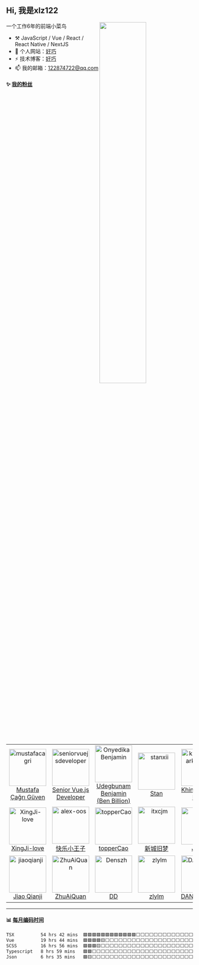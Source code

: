 ## Hi, 我是xlz122

[<img src="https://github-readme-stats.vercel.app/api?username=xlz122&show_icons=true&locale=cn" width="50%" align="right" />](https://metrics.lecoq.io/xlz122#gh-light-mode-only)

一个工作6年的前端小菜鸟

-   :hammer_and_pick: JavaScript / Vue / React / React Native / NextJS
-   🌱 个人网站：[好巧](https://www.xlz122.cn/)
-   ⚡ 技术博客：[好巧](https://blog.csdn.net/weixin_43233914)
-   📫 我的邮箱：122874722@qq.com

#### :sparkles: [我的粉丝](https://github.com/xlz122?tab=followers)

<!--START_SECTION:followers-->
<table>
  <tr>
    <td align="center">
      <a href="https://github.com/mustafacagri">
        <img src="https://avatars2.githubusercontent.com/u/7488394" width="100px;" alt="mustafacagri"/>
      </a>
      <br />
      <a href="https://github.com/mustafacagri">Mustafa Çağrı Güven</a>
    </td>
    <td align="center">
      <a href="https://github.com/seniorvuejsdeveloper">
        <img src="https://avatars2.githubusercontent.com/u/147451557" width="100px;" alt="seniorvuejsdeveloper"/>
      </a>
      <br />
      <a href="https://github.com/seniorvuejsdeveloper">Senior Vue.js Developer</a>
    </td>
    <td align="center">
      <a href="https://github.com/OnyedikaBenjamin">
        <img src="https://avatars2.githubusercontent.com/u/107368386" width="100px;" alt="OnyedikaBenjamin"/>
      </a>
      <br />
      <a href="https://github.com/OnyedikaBenjamin">Udegbunam Benjamin (Ben Billion)</a>
    </td>
    <td align="center">
      <a href="https://github.com/stanxii">
        <img src="https://avatars2.githubusercontent.com/u/1029665" width="100px;" alt="stanxii"/>
      </a>
      <br />
      <a href="https://github.com/stanxii">Stan</a>
    </td>
    <td align="center">
      <a href="https://github.com/khinthandarkyaw98">
        <img src="https://avatars2.githubusercontent.com/u/50408474" width="100px;" alt="khinthandarkyaw98"/>
      </a>
      <br />
      <a href="https://github.com/khinthandarkyaw98">Khin Thandar Kyaw</a>
    </td>
    <td align="center">
      <a href="https://github.com/ChiuMungZitAlexander">
        <img src="https://avatars2.githubusercontent.com/u/22234622" width="100px;" alt="ChiuMungZitAlexander"/>
      </a>
      <br />
      <a href="https://github.com/ChiuMungZitAlexander">Alexander Mung-Zit Chiu</a>
    </td>
    <td align="center">
      <a href="https://github.com/chen-ziwen">
        <img src="https://avatars2.githubusercontent.com/u/85820568" width="100px;" alt="chen-ziwen"/>
      </a>
      <br />
      <a href="https://github.com/chen-ziwen">Chiko</a>
    </td>
  </tr>
  <tr>
    <td align="center">
      <a href="https://github.com/XingJi-love">
        <img src="https://avatars2.githubusercontent.com/u/177649500" width="100px;" alt="XingJi-love"/>
      </a>
      <br />
      <a href="https://github.com/XingJi-love">XingJi-love</a>
    </td>
    <td align="center">
      <a href="https://github.com/alex-oos">
        <img src="https://avatars2.githubusercontent.com/u/46887064" width="100px;" alt="alex-oos"/>
      </a>
      <br />
      <a href="https://github.com/alex-oos">快乐小王子</a>
    </td>
    <td align="center">
      <a href="https://github.com/topperCao">
        <img src="https://avatars2.githubusercontent.com/u/5707142" width="100px;" alt="topperCao"/>
      </a>
      <br />
      <a href="https://github.com/topperCao">topperCao</a>
    </td>
    <td align="center">
      <a href="https://github.com/itxcjm">
        <img src="https://avatars2.githubusercontent.com/u/39694377" width="100px;" alt="itxcjm"/>
      </a>
      <br />
      <a href="https://github.com/itxcjm">新城旧梦</a>
    </td>
    <td align="center">
      <a href="https://github.com/Yy2z">
        <img src="https://avatars2.githubusercontent.com/u/77180909" width="100px;" alt="Yy2z"/>
      </a>
      <br />
      <a href="https://github.com/Yy2z">Julian</a>
    </td>
    <td align="center">
      <a href="https://github.com/wywzixin">
        <img src="https://avatars2.githubusercontent.com/u/22430715" width="100px;" alt="wywzixin"/>
      </a>
      <br />
      <a href="https://github.com/wywzixin">wangyawei</a>
    </td>
    <td align="center">
      <a href="https://github.com/arvsabert">
        <img src="https://avatars2.githubusercontent.com/u/42908592" width="100px;" alt="arvsabert"/>
      </a>
      <br />
      <a href="https://github.com/arvsabert">arvsabert</a>
    </td>
  </tr>
  <tr>
    <td align="center">
      <a href="https://github.com/jiaoqianji">
        <img src="https://avatars2.githubusercontent.com/u/103246345" width="100px;" alt="jiaoqianji"/>
      </a>
      <br />
      <a href="https://github.com/jiaoqianji">Jiao Qianji</a>
    </td>
    <td align="center">
      <a href="https://github.com/ZhuAiQuan">
        <img src="https://avatars2.githubusercontent.com/u/62362232" width="100px;" alt="ZhuAiQuan"/>
      </a>
      <br />
      <a href="https://github.com/ZhuAiQuan">ZhuAiQuan</a>
    </td>
    <td align="center">
      <a href="https://github.com/Denszh">
        <img src="https://avatars2.githubusercontent.com/u/72082506" width="100px;" alt="Denszh"/>
      </a>
      <br />
      <a href="https://github.com/Denszh">DD</a>
    </td>
    <td align="center">
      <a href="https://github.com/zlylm">
        <img src="https://avatars2.githubusercontent.com/u/30686636" width="100px;" alt="zlylm"/>
      </a>
      <br />
      <a href="https://github.com/zlylm">zlylm</a>
    </td>
    <td align="center">
      <a href="https://github.com/DANGXingJie">
        <img src="https://avatars2.githubusercontent.com/u/32971457" width="100px;" alt="DANGXingJie"/>
      </a>
      <br />
      <a href="https://github.com/DANGXingJie">DANGXingJie</a>
    </td>
    <td align="center">
      <a href="https://github.com/995william">
        <img src="https://avatars2.githubusercontent.com/u/59564933" width="100px;" alt="995william"/>
      </a>
      <br />
      <a href="https://github.com/995william">Mr-吴</a>
    </td>
    <td align="center">
      <a href="https://github.com/zjkzwh">
        <img src="https://avatars2.githubusercontent.com/u/42199594" width="100px;" alt="zjkzwh"/>
      </a>
      <br />
      <a href="https://github.com/zjkzwh">zjkzwh</a>
    </td>
  </tr>
</table>
<!--END_SECTION:followers-->

---

#### :bar_chart: [每月编码时间](https://github.com/muety/wakapi)

<!--START_SECTION:waka-->

```txt
TSX          54 hrs 42 mins  🟩🟩🟩🟩🟩🟩🟩🟩🟩🟩🟩🟩⬜⬜⬜⬜⬜⬜⬜⬜⬜⬜⬜⬜⬜   48.28 %
Vue          19 hrs 44 mins  🟩🟩🟩🟩🟨⬜⬜⬜⬜⬜⬜⬜⬜⬜⬜⬜⬜⬜⬜⬜⬜⬜⬜⬜⬜   17.42 %
SCSS         16 hrs 56 mins  🟩🟩🟩🟨⬜⬜⬜⬜⬜⬜⬜⬜⬜⬜⬜⬜⬜⬜⬜⬜⬜⬜⬜⬜⬜   14.95 %
Typescript   8 hrs 59 mins   🟩🟩⬜⬜⬜⬜⬜⬜⬜⬜⬜⬜⬜⬜⬜⬜⬜⬜⬜⬜⬜⬜⬜⬜⬜   07.93 %
Json         6 hrs 35 mins   🟩🟨⬜⬜⬜⬜⬜⬜⬜⬜⬜⬜⬜⬜⬜⬜⬜⬜⬜⬜⬜⬜⬜⬜⬜   05.81 %
```

<!--END_SECTION:waka-->
